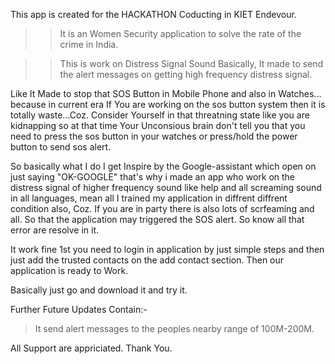 This app is created for the HACKATHON Coducting in KIET Endevour.

>>It is an Women Security application to solve the rate of the crime in India.

>>This is work on Distress Signal Sound Basically, It made to send the alert messages
   on getting high frequency distress signal.

Like It Made to stop that SOS Button in Mobile Phone and also in Watches...
because in current era If You are working on the sos button system then it is totally 
waste...Coz. Consider Yourself in that threatning state like you are kidnapping
so at that time Your Unconsious brain don't tell you that you need to press the 
sos button in your watches or press/hold the power button to send sos alert.


So basically what I do I get Inspire by the Google-assistant which open on just saying
"OK-GOOGLE" that's why i made an app who work on the distress signal of higher
frequency sound like help and all screaming sound in all languages, mean all I trained
my application in diffrent diffrent condition also, Coz. If you are in party there is 
also lots of scrfeaming and all. So that the application may triggered the SOS alert.
So know all that error are resolve in it.

It work fine 1st you need to login in application by just simple steps and then 
just add the trusted contacts on the add contact section. Then our application is 
ready to Work.

Basically just go and download it and try it.

Further Future Updates Contain:-

>It send alert messages to the peoples nearby range of 100M-200M.

All Support are appriciated.
Thank You.